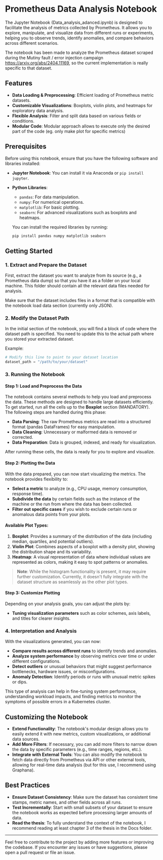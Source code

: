 
# Prometheus Data Analysis Notebook

The Jupyter Notebook (Data_analysis_adanced.ipynb) is designed to facilitate the analysis of metrics collected by Prometheus. It allows you to explore, manipulate, and visualize data from different runs or experiments, helping you to observe trends, identify anomalies, and compare behaviors across different scenarios.

The notebook has been made to analyze the Prometheus dataset scraped during the Mutiny fault / error injection campaign https://arxiv.org/abs/2404.11169, so the current implementation is really specific to that dataset.

## Features
- **Data Loading & Preprocessing**: Efficient loading of Prometheus metric datasets.
- **Customizable Visualizations**: Boxplots, violin plots, and heatmaps for exploratory data analysis.
- **Flexible Analysis**: Filter and split data based on various fields or conditions.
- **Modular Code**: Modular approach allows to execute only the desired part of the code (eg. only make plot for specific metrics)

## Prerequisites

Before using this notebook, ensure that you have the following software and libraries installed:

- **Jupyter Notebook**: You can install it via Anaconda or `pip install jupyter`.
- **Python Libraries**:
  - `pandas`: For data manipulation.
  - `numpy`: For numerical operations.
  - `matplotlib`: For basic plotting.
  - `seaborn`: For advanced visualizations such as boxplots and heatmaps.
  
  You can install the required libraries by running:
  ```bash
  pip install pandas numpy matplotlib seaborn
  ```

## Getting Started

### 1. Extract and Prepare the Dataset
First, extract the dataset you want to analyze from its source (e.g., a Prometheus data dump) so that you have it as a folder on your local machine. This folder should contain all the relevant data files needed for analysis.

Make sure that the dataset includes files in a format that is compatible with the notebook load data section (currently only JSON).

### 2. Modify the Dataset Path
In the initial section of the notebook, you will find a block of code where the dataset path is specified. You need to update this to the actual path where you stored your extracted dataset.

Example:

```python
# Modify this line to point to your dataset location
dataset_path = "/path/to/your/dataset"
```

### 3. Running the Notebook

#### Step 1: Load and Preprocess the Data
The notebook contains several methods to help you load and preprocess the data. These methods are designed to handle large datasets efficiently. To get started, run all the cells up to the **Boxplot** section (MANDATORY). The following steps are handled during this phase:
- **Data Parsing**: The raw Prometheus metrics are read into a structured format (pandas DataFrames) for easy manipulation.
- **Data Cleaning**: Unnecessary or malformed data is removed or corrected.
- **Data Preparation**: Data is grouped, indexed, and ready for visualization.

After running these cells, the data is ready for you to explore and visualize.

#### Step 2: Plotting the Data

With the data prepared, you can now start visualizing the metrics. The notebook provides flexibility to:
- **Select a metric** to analyze (e.g., CPU usage, memory consumption, response time).
- **Subdivide the data** by certain fields such as the instance of the machine or the run from where the data has been collected.
- **Filter out specific cases** if you wish to exclude certain runs or anomalous data points from your plots.

#### Available Plot Types:
1. **Boxplot**: Provides a summary of the distribution of the data (including median, quartiles, and potential outliers).
2. **Violin Plot**: Combines aspects of a boxplot with a density plot, showing the distribution shape and its variability.
3. **Heatmap**: A visual representation of data where individual values are represented as colors, making it easy to spot patterns or anomalies.

> **Note**: While the histogram functionality is present, it may require further customization. Currently, it doesn't fully integrate with the dataset structure as seamlessly as the other plot types.

#### Step 3: Customize Plotting
Depending on your analysis goals, you can adjust the plots by:
- **Tuning visualization parameters** such as color schemes, axis labels, and titles for clearer insights.

### 4. Interpretation and Analysis

With the visualizations generated, you can now:
- **Compare results across different runs** to identify trends and anomalies.
- **Analyze system performance** by observing metrics over time or under different configurations.
- **Detect outliers** or unusual behaviors that might suggest performance bottlenecks, hardware issues, or misconfigurations.
- **Anomaly Detection**: Identify periods or runs with unusual metric spikes or dips.

This type of analysis can help in fine-tuning system performance, understanding workload impacts, and finding metrics to monitor the symptoms of possible errors in a Kubernetes cluster.

## Customizing the Notebook

- **Extend Functionality**: The notebook's modular design allows you to easily extend it with new metrics, custom visualizations, or additional data sources.
- **Add More Filters**: If necessary, you can add more filters to narrow down the data by specific parameters (e.g., time ranges, regions, etc.).
- **Integrate with External Tools**: You can also modify the notebook to fetch data directly from Prometheus via API or other external tools, allowing for real-time data analysis (but for this use, I recommend using Graphana).

## Best Practices

- **Ensure Dataset Consistency**: Make sure the dataset has consistent time stamps, metric names, and other fields across all runs.
- **Test Incrementally**: Start with small subsets of your dataset to ensure the notebook works as expected before processing larger amounts of data.
- **Read the thesis**: To fully understand the context of the notebook, I recommend reading at least chapter 3 of the thesis in the Docs folder. 

---

Feel free to contribute to the project by adding more features or improving the codebase. If you encounter any issues or have suggestions, please open a pull request or file an issue.
